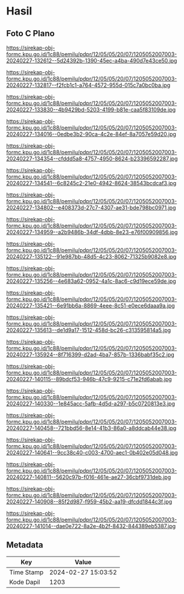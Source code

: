 # Hasil

## Foto C Plano

https://sirekap-obj-formc.kpu.go.id/1c88/pemilu/pdpr/12/05/05/20/07/1205052007003-20240227-132612--5d24392b-1390-45ec-a4ba-490d7e43ce50.jpg

https://sirekap-obj-formc.kpu.go.id/1c88/pemilu/pdpr/12/05/05/20/07/1205052007003-20240227-132817--f2fcb1c1-a764-4572-955d-015c7a0bc0ba.jpg

https://sirekap-obj-formc.kpu.go.id/1c88/pemilu/pdpr/12/05/05/20/07/1205052007003-20240227-133830--4b9429bd-5203-4199-b81e-caa5f83109de.jpg

https://sirekap-obj-formc.kpu.go.id/1c88/pemilu/pdpr/12/05/05/20/07/1205052007003-20240227-134016--0edbe3b2-90ca-4c2e-84ef-8a7057e59d20.jpg

https://sirekap-obj-formc.kpu.go.id/1c88/pemilu/pdpr/12/05/05/20/07/1205052007003-20240227-134354--cfddd5a8-4757-4950-8624-b23396592287.jpg

https://sirekap-obj-formc.kpu.go.id/1c88/pemilu/pdpr/12/05/05/20/07/1205052007003-20240227-134541--6c8245c2-21e0-4942-8624-38543bcdcaf3.jpg

https://sirekap-obj-formc.kpu.go.id/1c88/pemilu/pdpr/12/05/05/20/07/1205052007003-20240227-134802--e408373d-27c7-4307-ae31-bde798bc0971.jpg

https://sirekap-obj-formc.kpu.go.id/1c88/pemilu/pdpr/12/05/05/20/07/1205052007003-20240227-134959--a2b9486b-34df-4dbb-8e23-e76f00909856.jpg

https://sirekap-obj-formc.kpu.go.id/1c88/pemilu/pdpr/12/05/05/20/07/1205052007003-20240227-135122--91e987bb-48d5-4c23-8062-71325b9082e8.jpg

https://sirekap-obj-formc.kpu.go.id/1c88/pemilu/pdpr/12/05/05/20/07/1205052007003-20240227-135256--4e683a62-0952-4a1c-8ac6-c9d19ece59de.jpg

https://sirekap-obj-formc.kpu.go.id/1c88/pemilu/pdpr/12/05/05/20/07/1205052007003-20240227-135421--6e91bb6a-8869-4eee-8c51-e0ece6daaa9a.jpg

https://sirekap-obj-formc.kpu.go.id/1c88/pemilu/pdpr/12/05/05/20/07/1205052007003-20240227-135613--de1d9a17-1512-458d-bc26-c313595814a5.jpg

https://sirekap-obj-formc.kpu.go.id/1c88/pemilu/pdpr/12/05/05/20/07/1205052007003-20240227-135924--8f716399-d2ad-4ba7-857b-1336babf35c2.jpg

https://sirekap-obj-formc.kpu.go.id/1c88/pemilu/pdpr/12/05/05/20/07/1205052007003-20240227-140115--89bdcf53-946b-47c9-9215-c71e2fd6abab.jpg

https://sirekap-obj-formc.kpu.go.id/1c88/pemilu/pdpr/12/05/05/20/07/1205052007003-20240227-140330--1e845acc-5afb-4d5d-a297-b5c0720813e3.jpg

https://sirekap-obj-formc.kpu.go.id/1c88/pemilu/pdpr/12/05/05/20/07/1205052007003-20240227-140458--721bbd56-8e14-41b3-86a0-a8ddcab44e38.jpg

https://sirekap-obj-formc.kpu.go.id/1c88/pemilu/pdpr/12/05/05/20/07/1205052007003-20240227-140641--9cc38c40-c003-4700-aec1-0b402e05d048.jpg

https://sirekap-obj-formc.kpu.go.id/1c88/pemilu/pdpr/12/05/05/20/07/1205052007003-20240227-140811--5620c97b-f016-461e-ae27-36cbf9731deb.jpg

https://sirekap-obj-formc.kpu.go.id/1c88/pemilu/pdpr/12/05/05/20/07/1205052007003-20240227-140908--85f2d987-f959-45b2-aa19-dfcdd1844c3f.jpg

https://sirekap-obj-formc.kpu.go.id/1c88/pemilu/pdpr/12/05/05/20/07/1205052007003-20240227-141014--dae0e722-8a2e-4b2f-8432-844389eb5387.jpg


## Metadata

| Key        | Value               |
| ---------- | ------------------- |
| Time Stamp | 2024-02-27 15:03:52 |
| Kode Dapil | 1203                |



